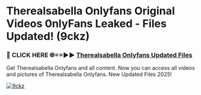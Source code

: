 # Therealsabella Onlyfans Original Videos 0nlyFans Leaked - Files Updated! (9ckz)

<h3>🔴 CLICK HERE 🌐==►► <a href="https://tinyurl.com/2m67pmp6" rel="nofollow">Therealsabella Onlyfans Updated Files</a></h3>

Get Therealsabella Onlyfans and all content. Now you can access all videos and pictures of Therealsabella Onlyfans. New Updated Files 2025!

[![9ckz](https://i.imgur.com/H4QAA4z.gif)](https://tinyurl.com/2m67pmp6)